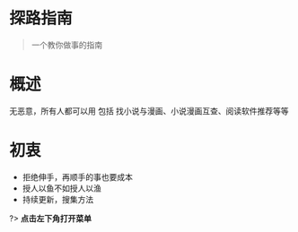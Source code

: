 # 探路指南
> 一个教你做事的指南

# 概述
无恶意，所有人都可以用
包括 找小说与漫画、小说漫画互查、阅读软件推荐等等

# 初衷
- 拒绝伸手，再顺手的事也要成本
- 授人以鱼不如授人以渔
- 持续更新，搜集方法  

?> **点击左下角打开菜单**
